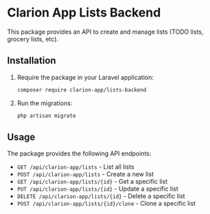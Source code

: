 # Clarion App Lists Backend

This package provides an API to create and manage lists (TODO lists, grocery lists, etc).

## Installation

1. Require the package in your Laravel application:

    ```bash
    composer require clarion-app/lists-backend
    ```

2. Run the migrations:

    ```bash
    php artisan migrate
    ```

## Usage

The package provides the following API endpoints:

- `GET /api/clarion-app/lists` - List all lists
- `POST /api/clarion-app/lists` - Create a new list
- `GET /api/clarion-app/lists/{id}` - Get a specific list
- `PUT /api/clarion-app/lists/{id}` - Update a specific list
- `DELETE /api/clarion-app/lists/{id}` - Delete a specific list
- `POST /api/clarion-app/lists/{id}/clone` - Clone a specific list
